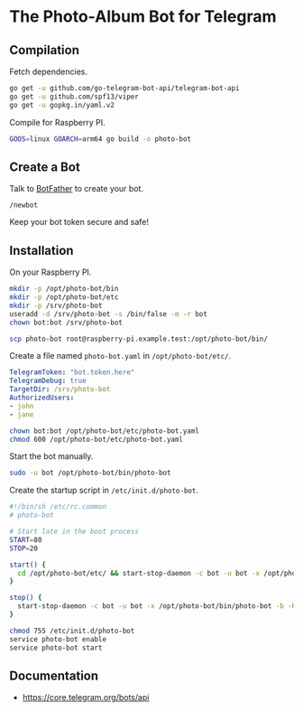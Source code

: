 # The Photo-Album Bot for Telegram

## Compilation

Fetch dependencies.

```sh
go get -u github.com/go-telegram-bot-api/telegram-bot-api
go get -u github.com/spf13/viper
go get -u gopkg.in/yaml.v2
```

Compile for Raspberry PI.

```sh
GOOS=linux GOARCH=arm64 go build -o photo-bot
```

## Create a Bot

Talk to [BotFather](https://core.telegram.org/bots#6-botfather) to create your bot.

```
/newbot
```

Keep your bot token secure and safe!

## Installation

On your Raspberry PI.

```sh
mkdir -p /opt/photo-bot/bin
mkdir -p /opt/photo-bot/etc
mkdir -p /srv/photo-bot
useradd -d /srv/photo-bot -s /bin/false -m -r bot
chown bot:bot /srv/photo-bot
```

```sh
scp photo-bot root@raspberry-pi.example.test:/opt/photo-bot/bin/
```

Create a file named `photo-bot.yaml` in `/opt/photo-bot/etc/`.

```yaml
TelegramToken: "bot.token.here"
TelegramDebug: true
TargetDir: /srv/photo-bot
AuthorizedUsers:
- john
- jane
```

```sh
chown bot:bot /opt/photo-bot/etc/photo-bot.yaml
chmod 600 /opt/photo-bot/etc/photo-bot.yaml
```

Start the bot manually.

```sh
sudo -u bot /opt/photo-bot/bin/photo-bot
```

Create the startup script in `/etc/init.d/photo-bot`.

```sh
#!/bin/sh /etc/rc.common
# photo-bot

# Start late in the boot process
START=80
STOP=20

start() {
  cd /opt/photo-bot/etc/ && start-stop-daemon -c bot -u bot -x /opt/photo-bot/bin/photo-bot -b -S
}

stop() {
  start-stop-daemon -c bot -u bot -x /opt/photo-bot/bin/photo-bot -b -K
}
```

```sh
chmod 755 /etc/init.d/photo-bot
service photo-bot enable
service photo-bot start
```



## Documentation

- https://core.telegram.org/bots/api
